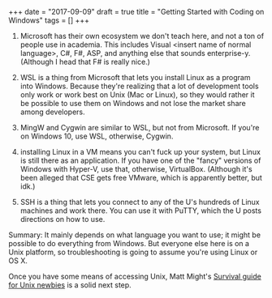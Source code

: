 +++
date = "2017-09-09"
draft = true
title = "Getting Started with Coding on Windows"
tags = []
+++

1. Microsoft has their own ecosystem we don't teach here, and not a ton of people use in academia.
This includes Visual \<insert name of normal language\>, C#, F#, ASP, and anything else that sounds enterprise-y.
(Although I head that F# is really nice.)

2. WSL is a thing from Microsoft that lets you install Linux as a program into Windows.
Because they're realizing that a lot of development tools only work or work best on Unix (Mac or Linux), so they would rather it be possible to use them on Windows and not lose the market share among developers.

3. MingW and Cygwin are similar to WSL, but not from Microsoft. If you're on Windows 10, use WSL, otherwise, Cygwin.

4. installing Linux in a VM means you can't fuck up your system, but Linux is still there as an application.
If you have one of the "fancy" versions of Windows with Hyper-V, use that, otherwise, VirtualBox.
(Although it's been alleged that CSE gets free VMware, which is apparently better, but idk.)

5. SSH is a thing that lets you connect to any of the U's hundreds of Linux machines and work there.
You can use it with PuTTY, which the U posts directions on how to use.

Summary:
It mainly depends on what language you want to use; it might be possible to do everything from Windows.
But everyone else here is on a Unix platform, so troubleshooting is going to assume you're using Linux or OS X.

Once you have some means of accessing Unix, Matt Might's [Survival guide for Unix newbies](http://matt.might.net/articles/basic-unix/) is a solid next step.
